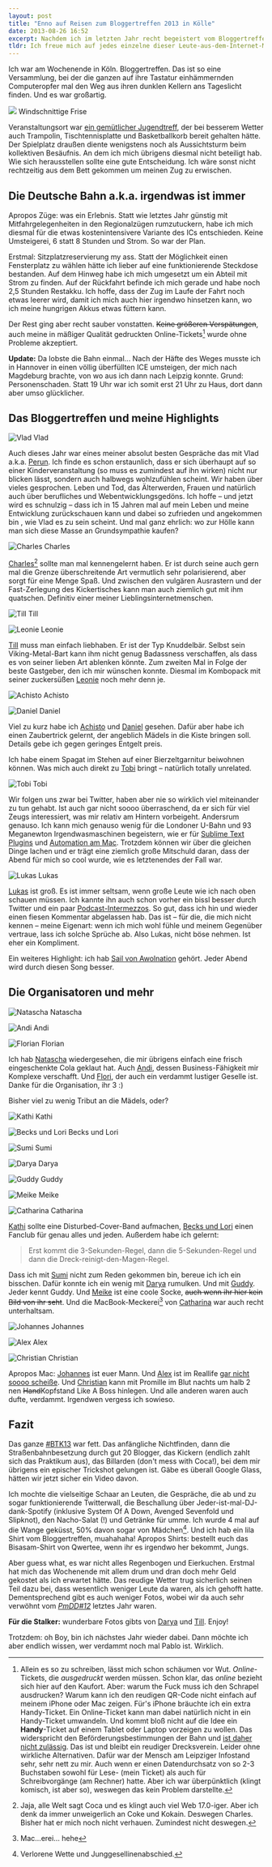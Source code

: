 ```yaml
---
layout: post
title: "Enno auf Reisen zum Bloggertreffen 2013 in Kölle"
date: 2013-08-26 16:52
excerpt: Nachdem ich im letzten Jahr recht begeistert vom Bloggertreffen nach Hause fuhr, war die diesjährige Wiederteilnahme ein No-Brainer. Auch wenn ich inklusive Bahn-Tickets, Verpflegung & Co bei weitem nicht so günstig weggekommen bin wie letztes Jahr. Was tut man nicht alles, um die ganze Meute einmal im Jahr irgendwo gesammelt anzutreffen.
tldr: Ich freue mich auf jedes einzelne dieser Leute-aus-dem-Internet-Meetups. Doch das Bloggertreffen 2013 war das beste bisher. Viele Leute, viel gelacht, viel gequatscht.
---
```


Ich war am Wochenende in Köln. Bloggertreffen. Das ist so eine Versammlung, bei der die ganzen auf ihre Tastatur einhämmernden Computeropfer mal den Weg aus ihren dunklen Kellern ans Tageslicht finden. Und es war großartig.

<div class="multiple-thumbs">
  <p>
    <img src="/images/content/enno.jpg">
    Windschnittige Frise
  </p>
</div>

Veranstaltungsort war [ein gemütlicher Jugendtreff](http://eichi.jugz.de/info/ "Jugendzentrum Eichi in Köln-Zollstock - Startseite"), der bei besserem Wetter auch Trampolin, Tischtennisplatte und Basketballkorb bereit gehalten hätte. Der Spielplatz draußen diente wenigstens noch als Aussichtsturm beim kollektiven Besäufnis. An dem ich mich übrigens diesmal nicht beteiligt hab. Wie sich herausstellen sollte eine gute Entscheidung. Ich wäre sonst nicht rechtzeitig aus dem Bett gekommen um meinen Zug zu erwischen.

## Die Deutsche Bahn a.k.a. irgendwas ist immer

Apropos Züge: was ein Erlebnis. Statt wie letztes Jahr günstig mit Mitfahrgelegenheiten in den Regionalzügen rumzutuckern, habe ich mich diesmal für die etwas kostenintensivere Variante des ICs entschieden. Keine Umsteigerei, 6 statt 8 Stunden und Strom. So war der Plan.

Erstmal: Sitzplatzreservierung my ass. Statt der Möglichkeit einen Fensterplatz zu wählen hätte ich lieber auf eine funktionierende Steckdose bestanden. Auf dem Hinweg habe ich mich umgesetzt um ein Abteil mit Strom zu finden. Auf der Rückfahrt befinde ich mich gerade und habe noch 2,5 Stunden Restakku. Ich hoffe, dass der Zug im Laufe der Fahrt noch etwas leerer wird, damit ich mich auch hier irgendwo hinsetzen kann, wo ich meine hungrigen Akkus etwas füttern kann.

Der Rest ging aber recht sauber vonstatten. <del>Keine größeren Verspätungen</del>, auch meine in mäßiger Qualität gedruckten Online-Tickets[^online] wurde ohne Probleme akzeptiert.

**Update:** Da lobste die Bahn einmal... Nach der Häfte des Weges musste ich in Hannover in einen völlig überfüllten ICE umsteigen, der mich nach Magdeburg brachte, von wo aus ich dann nach Leipzig konnte. Grund: Personenschaden. Statt 19 Uhr war ich somit erst 21 Uhr zu Haus, dort dann aber umso glücklicher.

[^online]: Allein es so zu schreiben, lässt mich schon schäumen vor Wut. *Online*-Tickets, die *ausgedruckt* werden müssen. Schon klar, das *online* bezieht sich hier auf den Kaufort. Aber: warum the Fuck muss ich den Schrapel ausdrucken? Warum kann ich den reudigen QR-Code nicht einfach auf meinem iPhone oder Mac zeigen. Für's iPhone bräuchte ich ein extra Handy-Ticket. Ein Online-Ticket kann man dabei natürlich nicht in ein Handy-Ticket umwandeln. Und kommt bloß nicht auf die Idee ein **Handy**-Ticket auf einem Tablet oder Laptop vorzeigen zu wollen. Das widerspricht den Beförderungsbestimmungen der Bahn und [ist daher nicht zulässig](http://blog.arktis.de/meine-bahn-app-und-ich/ "Meine Bahn-App und ich | arktis.de Blog"). Das ist und bleibt ein reudiger Drecksverein. Leider ohne wirkliche Alternativen. Dafür war der Mensch am Leipziger Infostand sehr, sehr nett zu mir. Auch wenn er einen Datendurchsatz von so 2-3 Buchstaben sowohl für Lese- (mein Ticket) als auch für Schreibvorgänge (am Rechner) hatte. Aber ich war überpünktlich (klingt komisch, ist aber so), weswegen das kein Problem darstellte.

## Das Bloggertreffen und meine Highlights

<div class="multiple-thumbs">
	<p>
		<img src="/images/content/vlad.jpg" alt="Vlad" />
		Vlad
	</p>
</div>

Auch dieses Jahr war eines meiner absolut besten Gespräche das mit Vlad a.k.a. [Perun](http://www.perun.net/ "WordPress & Webwork – perun.net"). Ich finde es schon erstaunlich, dass er sich überhaupt auf so einer Kinderveranstaltung (so muss es zumindest auf ihn wirken) nicht nur blicken lässt, sondern auch halbwegs wohlzufühlen scheint. Wir haben über vieles gesprochen. Leben und Tod, das Älterwerden, Frauen und natürlich auch über berufliches und Webentwicklungsgedöns. Ich hoffe – und jetzt wird es schnulzig – dass ich in 15 Jahren mal auf mein Leben und meine Entwicklung zurückschauen kann und dabei so zufrieden und angekommen bin	, wie Vlad es zu sein scheint. Und mal ganz ehrlich: wo zur Hölle kann man sich diese Masse an Grundsympathie kaufen?

<div class="multiple-thumbs">
	<p>
		<img src="/images/content/charles.jpg" alt="Charles" />
		Charles
	</p>
</div>

[Charles](http://cocasblog.de/ "Cocas Blog » Software, Apps & Co.")[^coca] sollte man mal kennengelernt haben. Er ist durch seine auch gern mal die Grenze überschreitende Art vermutlich sehr polarisierend, aber sorgt für eine Menge Spaß. Und zwischen den vulgären Ausrastern und der Fast-Zerlegung des Kickertisches kann man auch ziemlich gut mit ihm quatschen. Definitiv einer meiner Lieblingsinternetmenschen.

[^coca]: Jaja, alle Welt sagt Coca und es klingt auch viel Web 17.0-iger. Aber ich denk da immer unweigerlich an Coke und Kokain. Deswegen Charles. Bisher hat er mich noch nicht verhauen. Zumindest nicht deswegen.

<div class="multiple-thumbs">
	<p>
		<img src="/images/content/till.jpg" alt="Till" />
		Till
	</p>
	<p>
		<img src="/images/content/leonie.jpg" alt="Leonie" />
		Leonie
	</p>
</div>

[Till](http://www.blogkollektiv.net/ "Blogkollektiv.net") muss man einfach liebhaben. Er ist der Typ Knuddelbär. Selbst sein Viking-Metal-Bart kann ihm nicht genug Badassness verschaffen, als dass es von seiner lieben Art ablenken könnte. Zum zweiten Mal in Folge der beste Gastgeber, den ich mir wünschen konnte. Diesmal im Kombopack mit seiner zuckersüßen [Leonie](https://twitter.com/Friesenstern "Leonie Kloen (Friesenstern) on Twitter") noch mehr denn je.

<div class="multiple-thumbs">
	<p>
		<img src="/images/content/achisto.jpg" alt="Achisto" />
		Achisto
	</p>
	<p>
		<img src="/images/content/daniel.jpg" alt="Daniel" />
		Daniel
	</p>
</div>

Viel zu kurz habe ich [Achisto](http://mint-forum.net/ "mint.network - mint! one step into the future") und [Daniel](http://netroid.de/ "Netroid") gesehen. Dafür aber habe ich einen Zaubertrick gelernt, der angeblich Mädels in die Kiste bringen soll. Details gebe ich gegen geringes Entgelt preis.

Ich habe einem Spagat im Stehen auf einer Bierzeltgarnitur beiwohnen können. Was mich auch direkt zu [Tobi](https://twitter.com/EasilyPissed "Captain 'Murica! (EasilyPissed) on Twitter") bringt – natürlich totally unrelated.

<div class="multiple-thumbs">
	<p>
		<img src="/images/content/tobi.jpg" alt="Tobi" />
		Tobi
	</p>
</div>

Wir folgen uns zwar bei Twitter, haben aber nie so wirklich viel miteinander zu tun gehabt. Ist auch gar nicht soooo überraschend, da er sich für viel Zeugs interessiert, was mir relativ am Hintern vorbeigeht. Andersrum genauso. Ich kann mich genauso wenig für die Londoner U-Bahn und 93 Meganewton Irgendwasmaschinen begeistern, wie er für [Sublime Text Plugins](http://www.senaeh.de/sublime-text-plugins/ "Sublime Text Plugins – 15 kleine und große Helferlein | senäh") und [Automation am Mac](http://www.ienno.de/twitter-screenshots/ "Screenshots schneller twittern | iEnno"). Trotzdem können wir über die gleichen Dinge lachen und er trägt eine ziemlich große Mitschuld daran, dass der Abend für mich so cool wurde, wie es letztenendes der Fall war.

<div class="multiple-thumbs">
	<p>
		<img src="/images/content/lukas.jpg" alt="Lukas" />
		Lukas
	</p>
</div>

[Lukas](http://phasenkasper.de/ "Phasenkasper | Erlebnisse und Erfahrungen aus der Technikwelt.") ist groß. Es ist immer seltsam, wenn große Leute wie ich nach oben schauen müssen. Ich kannte ihn auch schon vorher ein bissl besser durch Twitter und ein paar [Podcast-Intermezzos](http://phasenkasper.de/podcast/ "Phasenkasper | Erlebnisse und Erfahrungen aus der Technikwelt."). So gut, dass ich hin und wieder einen fiesen Kommentar abgelassen hab. Das ist – für die, die mich nicht kennen – meine Eigenart: wenn ich mich wohl fühle und meinem Gegenüber vertraue, lass ich solche Sprüche ab. Also Lukas, nicht böse nehmen. Ist eher ein Kompliment.

Ein weiteres Highlight: ich hab [Sail von Awolnation](http://www.youtube.com/watch?v=PPtSKimbjOU "▶ AWOLNATION - Sail - YouTube") gehört. Jeder Abend wird durch diesen Song besser.

## Die Organisatoren und mehr

<div class="multiple-thumbs">
	<p>
		<img src="/images/content/natascha.jpg" alt="Natascha" />
		Natascha
	</p>
  <p>
    <img src="/images/content/andi.jpg" alt="Andi" />
    Andi
  </p>
	<p>
		<img src="/images/content/florian.jpg" alt="Florian" />
		Florian
	</p>
</div>

Ich hab [Natascha](http://www.vorstadtprinzessin.com/ "Vorstadtprinzessin") wiedergesehen, die mir übrigens einfach eine frisch eingeschenkte Cola geklaut hat. Auch [Andi](http://www.andilicious.com/blog/ "Neues aus der Welt rund um und mit Andi Licious. › Andi Licious' Blogosphäre"), dessen Business-Fähigkeit mir Komplexe verschafft. Und [Flori](http://www.florianpaetzold.de/ "florianpaetzold.de | aus dem Leben eines WebRockers !"), der auch ein verdammt lustiger Geselle ist. Danke für die Organisation, ihr 3 :)

Bisher viel zu wenig Tribut an die Mädels, oder?

<div class="multiple-thumbs">
	<p>
		<img src="/images/content/kathi.jpg" alt="Kathi" />
		Kathi
	</p>
	<p>
		<img src="/images/content/beckundlori.jpg" alt="Becks und Lori" />
		Becks und Lori
	</p>
	<p>
		<img src="/images/content/sumi.jpg" alt="Sumi" />
		Sumi
	</p>
	<p>
		<img src="/images/content/darya.jpg" alt="Darya" />
		Darya
	</p>
	<p>
		<img src="/images/content/guddy.jpg" alt="Guddy" />
		Guddy
	</p>
	<p>
		<img src="/images/content/meike.jpg" alt="Meike" />
		Meike
	</p>
	<p>
		<img src="/images/content/catharina.jpg" alt="Catharina" />
		Catharina
	</p>
</div>

[Kathi](https://twitter.com/MhhhKathi "Kathi Brokkoli (MhhhKathi) on Twitter") sollte eine Disturbed-Cover-Band aufmachen, [Becks und Lori](http://blog.becksundlori.de/ "Becks & Loris verhurte Welt") einen Fanclub für genau alles und jeden. Außerdem habe ich gelernt:

> Erst kommt die 3-Sekunden-Regel, dann die 5-Sekunden-Regel und dann die Dreck-reinigt-den-Magen-Regel.

Dass ich mit [Sumi](http://chaosmacherin.de/ "Chaosmacherin: Wo das Chaos herrscht") nicht zum Reden gekommen bin, bereue ich ich ein bisschen. Dafür konnte ich ein wenig mit [Darya](http://fraumimimi.wordpress.com/ "Frau Mimimi | Nicht schön, aber selten.") rumulken. Und mit [Guddy](http://zeitzeugin.net/ "Zeitzeugin | Fantasy, Nerdstuff, Science Fiction, Reviews, Gaming |"). Jeder kennt Guddy. Und [Meike](http://psychocrayon.de/ "psychocrayon.de") ist eine coole Socke, <del>auch wenn ihr hier kein Bild von ihr seht</del>. Und die MacBook-Meckerei[^macerei] von [Catharina](http://lashout.de/ "L A S H O U T . D E") war auch recht unterhaltsam.

[^macerei]: Mac…erei… hehe

<div class="multiple-thumbs">
	<p>
		<img src="/images/content/johannes.jpg" alt="Johannes" />
		Johannes
	</p>
	<p>
		<img src="/images/content/alex.jpg" alt="Alex" />
		Alex
	</p>
	<p>
		<img src="/images/content/christian.jpg" alt="Christian" />
		Christian
	</p>
</div>

Apropos Mac: [Johannes](http://morileti.de/ "Morileti") ist euer Mann. Und [Alex](http://www.1337core.de/ "1337core @ Hack The Planet. \(o_o)/") ist im Reallife [gar nicht soooo scheiße](http://www.1337core.de/bloggertreffen-2013-mein-rss-reader-in-reallife/ "Bloggertreffen 2013: Mein RSS-Reader in Reallife! @ 1337core"). Und [Christian](https://twitter.com/vengaru "Ritter vom Ni (vengaru) on Twitter") kann mit Promille im Blut nachts um halb 2 nen <del>Hand</del>Kopfstand Like A Boss hinlegen. Und alle anderen waren auch dufte, verdammt. Irgendwen vergess ich sowieso.

## Fazit

Das ganze [#BTK13](http://bloggertreffen.de/live/ "Bloggertreffen #BTK13 - Social Media Wall") war fett. Das anfängliche Nichtfinden, dann die Straßenbahnbesetzung durch gut 20 Blogger, das Kickern (endlich zahlt sich das Praktikum aus), das Billarden (don't mess with Coca!), bei dem mir übrigens ein epischer Trickshot gelungen ist. Gäbe es überall Google Glass, hätten wir jetzt sicher ein Video davon.

Ich mochte die vielseitige Schaar an Leuten, die Gespräche, die ab und zu sogar funktionierende Twitterwall, die Beschallung über Jeder-ist-mal-DJ-dank-Spotify (inklusive System Of A Down, Avenged Sevenfold und Slipknot), den Nacho-Salat (!) und Getränke für umme. Ich wurde 4 mal auf die Wange geküsst, 50% davon sogar von Mädchen[^wangen]. Und ich hab ein lila Shirt vom Bloggertreffen, muahahaha! Apropos Shirts: bestellt euch das Bisasam-Shirt von Qwertee, wenn ihr es irgendwo her bekommt, Jungs.

[^wangen]: Verlorene Wette und Junggesellinenabschied.

Aber guess what, es war nicht alles Regenbogen und Eierkuchen. Erstmal hat mich das Wochenende mit allem drum und dran doch mehr Geld gekostet als ich erwartet hätte. Das reudige Wetter trug sicherlich seinen Teil dazu bei, dass wesentlich weniger Leute da waren, als ich gehofft hatte. Dementsprechend gibt es auch weniger Fotos, wobei wir da auch sehr verwöhnt vom [*PmDD#12*](http://bloggertreffen.de/2012/bilder-galerien-vom-btk12/ "Eure Bilder und Galerien vom #BTK12 › Bloggertreffen 2012 in Köln") letztes Jahr waren.

<p class="emphasize"><strong>Für die Stalker:</strong> wunderbare Fotos gibts von <a href="http://www.flickr.com/photos/92743657@N08/sets/72157635229880444/" title="Bloggertreffen Köln 2013: ein Album bei Flickr">Darya</a> und <a href="http://www.flickr.com/photos/100819494@N03/sets/72157635241332114/with/9598919214/" title="Bloggertreffen 2013: ein Album bei Flickr">Till</a>. Enjoy!</p>

Trotzdem: oh Boy, bin ich nächstes Jahr wieder dabei. Dann möchte ich aber endlich wissen, wer verdammt noch mal Pablo ist. Wirklich.